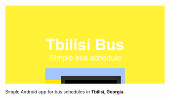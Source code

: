 ![Feature graphic](promo/feature-graphic.png)

Simple Android app for bus schedules in **Tbilisi, Georgia**.
